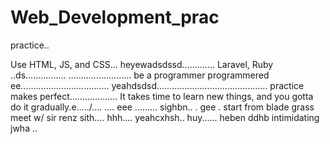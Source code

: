 # Web_Development_prac
practice..

Use HTML, JS, and CSS...
 heyewadsdssd.............
Laravel, Ruby ..ds................
.........................
be a programmer programmered ee...................................
 yeahdsdsd............................................
practice makes perfect...................
It takes time to learn new things, and you gotta do it gradually.e...../....
....
 eee .........
sighbn..
. gee . start from blade grass meet w/ sir renz
sith....
hhh....
yeahcxhsh..
huy......
heben
ddhb
intimidating
jwha
..
